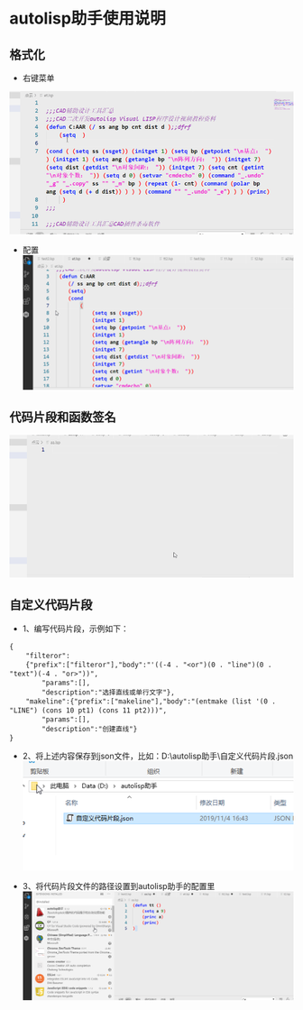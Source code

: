 # autolisp助手使用说明

## 格式化

* 右键菜单  

![右键菜单](images/2019-11-06_10-30-13.gif)

* 配置
  ![配置](images/2019-11-06_12-25-16.gif)

## 代码片段和函数签名

![代码片段和函数签名](images/2019-11-06_16-12-30.gif)

## 自定义代码片段

* 1、编写代码片段，示例如下：

```
{
    "filteror":
    {"prefix":["filteror"],"body":"'((-4 . "<or")(0 . "line")(0 . "text")(-4 . "or>"))",
        "params":[],
        "description":"选择直线或单行文字"},
    "makeline":{"prefix":["makeline"],"body":"(entmake (list '(0 . "LINE") (cons 10 pt1) (cons 11 pt2)))",
        "params":[],
        "description":"创建直线"}
}
```

* 2、将上述内容保存到json文件，比如：D:\autolisp助手\自定义代码片段.json
  ![代码片段文件](images/explorer_2019-11-06_18-24-56.png)

* 3、将代码片段文件的路径设置到autolisp助手的配置里
  ![配置](images/2019-11-06_18-28-15.gif)